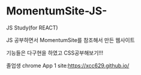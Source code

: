 # MomentumSite-JS-
JS Study(for REACT)


JS 공부하면서 MomentumSite를 참조해서 만든 웹사이트 

기능들은 다구현을 하였고 CSS공부해보기!!!

졸업생 chrome App 1
site:https://xcc629.github.io/
